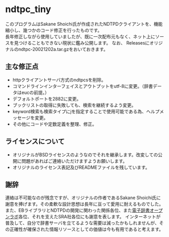 # ndtpc_tiny

このプログラムはSakane Shoichi氏が作成されたNDTPDクライアントを、機能縮小し、幾つかのコード修正を行ったものです。  
長年修正しながら使用していましたが、既に一次配布元もなく、ネット上にソースを見つけることもできない現状に鑑み公開します。
なお、 Releasesにオリジナルのndtpc-20021202a.tar.gzをおいておきます。

## 主な修正点
- httpクライアントサーバ方式のndtpcsを削除。
- コマンドラインインターフェイスとアウトプットをutf-8に変更。（辞書データはeucの前提。）
- デフォルトポートを2882に変更。
- ブックリストの取得に失敗しても、検索を継続するよう変更。
- keyword検索も検索タイプにjを指定することで使用可能である為、ヘルプメッセージを変更。
- その他にコードや定数定義を整理、修正。

## ライセンスについて
- オリジナルがBSDライセンスのようなのでそれを継承します。改変しての公開に問題があればご連絡いただけますようお願いします。
- オリジナルのライセンス表記及びREADMEファイルを残しています。

## 謝辞
連絡は不可能なのが残念ですが、オリジナルの作者であるSakane Shoichi氏に謝意を捧げます。その柔軟な設計思想は長年に亘って愛用に耐えるものでした。  
また、EBライブラリとNDTPDの開発に関わった関係各位、また[電子辞書オープンラボ](http://openlab.jp/edict/index.html.ja)各位、それを支えたSRA社各位にも謝意を表します。 
インターネットが普及して、自分で辞書サーバを立てるような需要は減ったかもしれませんが、その正確性が確保された情報リソースとしての価値は今も有用であると考えます。
